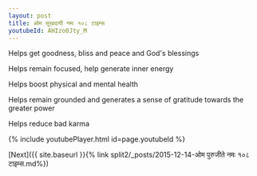 ```yaml
---
layout: post
title: ओम सुखदायी नमः १०८ टाइम्स
youtubeId: AHIzo0Jty_M
---
```

 
 
Helps get goodness, bliss and peace and God's blessings
 
Helps remain focused, help generate inner energy 
 
Helps boost physical and mental health 
 
Helps remain grounded and generates a sense of gratitude towards the greater power 
 
Helps reduce bad karma
 
 
 
 


{% include youtubePlayer.html id=page.youtubeId %}
 
[Next]({{ site.baseurl }}{% link  split2/_posts/2015-12-14-ओम पुरुजीते नमः १०८ टाइम्स.md%})
 
